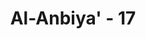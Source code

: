 ---
title: "Al-Anbiya' - 17"
no: 17
arabic_no: ١٧
ayah: لَوْ اَرَدْنَآ اَنْ نَّتَّخِذَ لَهْوًا لَّاتَّخَذْنٰهُ مِنْ لَّدُنَّآ  ۖاِنْ كُنَّا فٰعِلِيْنَ 
translation: " Seandainya Kami hendak membuat suatu permainan (istri dan anak), tentulah Kami membuatnya dari sisi Kami, jika Kami benar-benar menghendaki berbuat demikian."
tafsir: "Untuk memahami dengan tuntas anggapan orang-orang kafir yang keliru itu, maka dalam ayat ini Allah menambah keterangan bahwa jika seandainya Allah menciptakan alam ini dengan maksud main-main, niscaya Allah dapat saja menciptakan permainan-permainan yang sesuai dengan keinginan-Nya, seperti perbuatan raja-raja yang mendirikan istana yang megah-megah dengan singgasana dan tempat-tempat tidur yang empuk. Akan tetapi Allah tidak bermaksud demikian, dan tidak akan berbuat semacam itu. Allah menciptakan langit dan bumi itu adalah untuk kebahagiaan hidup manusia, dan untuk dijadikan sarana berpikir bagi manusia agar mereka meyakini keagungan khalik-Nya dan taat kepada-Nya. Maka Allah menciptakan langit dan bumi adalah dengan hikmat dan tujuan yang tinggi, sesuai dengan ketinggian martabatnya. Sifat main-main dan bersantai-santai adalah sifat makhluk, bukan sifat Allah.\n\nManusia juga termasuk ciptaan Allah yang telah diciptakan-Nya berdasarkan hikmah dan tujuan yang mulia, dan diberinya kelebihan dari makhluk-makhluk-Nya yang lain. Oleh karena itu manusia harus bertanggung jawab atas segala perbuatannya, dan Allah akan memberinya balasan pahala atau siksa, sesuai dengan baik dan buruknya perbuatan manusia itu.\n\nSebagian mufasirin menafsirkan dalam ayat ini dengan arti \"anak\". Jadi menurut mereka, Jika Allah hendak mengambil anak tentu diambil-Nya dari golongan makhluk-Nya yang sesuai dengan sifat-sifat-Nya, yaitu dari golongan malaikat, umpamanya sebagaimana firman Allah dalam ayat-ayat lain:\n\nSekiranya Allah hendak mengambil anak, tentu Dia akan memilih apa yang Dia kehendaki dari apa yang telah diciptakan-Nya. (az-Zumar/39: 4)\n\nSementara mufasir yang lain menafsirkan lahwan dengan arti \"istri\".\n\nAkan tetapi mempunyai anak istri dan keturunan bukanlah sifat Allah, melainkan sifat-sifat makhluk-Nya; sedang Allah tidak sama dengan makhluk-Nya. Dengan adanya istri dan anak berarti Allah membutuhkan orang lain sementara Allah sama sekali tidak membutuhkan kepada selain-Nya, sehingga adanya istri dan anak menjadi sesuatu yang mustahil bagi-Nya. Maka anggapan sebagian manusia bahwa Allah mempunyai anak, adalah anggapan yang sesat."
---